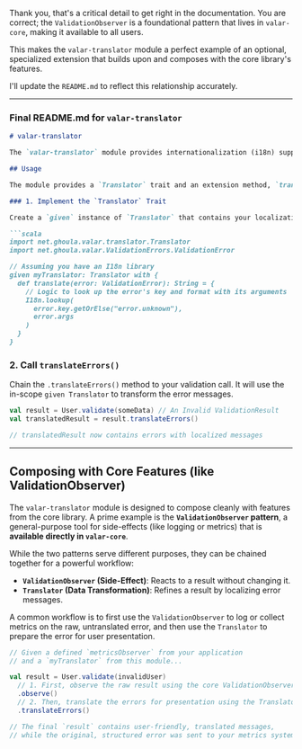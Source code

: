 Thank you, that's a critical detail to get right in the documentation. You are correct; the `ValidationObserver` is a foundational pattern that lives in `valar-core`, making it available to all users.

This makes the `valar-translator` module a perfect example of an optional, specialized extension that builds upon and composes with the core library's features.

I'll update the `README.md` to reflect this relationship accurately.

-----

### Final README.md for `valar-translator`

````markdown
# valar-translator

The `valar-translator` module provides internationalization (i18n) support for Valar's validation error messages. It introduces a `Translator` typeclass that allows you to integrate with any i18n library to convert structured validation errors into localized, human-readable strings.

## Usage

The module provides a `Translator` trait and an extension method, `translateErrors()`, on `ValidationResult`.

### 1. Implement the `Translator` Trait

Create a `given` instance of `Translator` that contains your localization logic. This typically involves looking up a key from a resource bundle.

```scala
import net.ghoula.valar.translator.Translator
import net.ghoula.valar.ValidationErrors.ValidationError

// Assuming you have an I18n library
given myTranslator: Translator with {
  def translate(error: ValidationError): String = {
    // Logic to look up the error's key and format with its arguments
    I18n.lookup(
      error.key.getOrElse("error.unknown"),
      error.args
    )
  }
}
````

### 2\. Call `translateErrors()`

Chain the `.translateErrors()` method to your validation call. It will use the in-scope `given Translator` to transform the error messages.

```scala
val result = User.validate(someData) // An Invalid ValidationResult
val translatedResult = result.translateErrors()

// translatedResult now contains errors with localized messages
```

-----

## Composing with Core Features (like ValidationObserver)

The `valar-translator` module is designed to compose cleanly with features from the core library. A prime example is the **`ValidationObserver` pattern**, a general-purpose tool for side-effects (like logging or metrics) that is **available directly in `valar-core`**.

While the two patterns serve different purposes, they can be chained together for a powerful workflow:

* **`ValidationObserver` (Side-Effect)**: Reacts to a result without changing it.
* **`Translator` (Data Transformation)**: Refines a result by localizing error messages.

A common workflow is to first use the `ValidationObserver` to log or collect metrics on the raw, untranslated error, and then use the `Translator` to prepare the error for user presentation.

```scala
// Given a defined `metricsObserver` from your application
// and a `myTranslator` from this module...

val result = User.validate(invalidUser)
  // 1. First, observe the raw result using the core ValidationObserver.
  .observe()
  // 2. Then, translate the errors for presentation using the Translator.
  .translateErrors()

// The final `result` contains user-friendly, translated messages,
// while the original, structured error was sent to your metrics system.
```

```
```